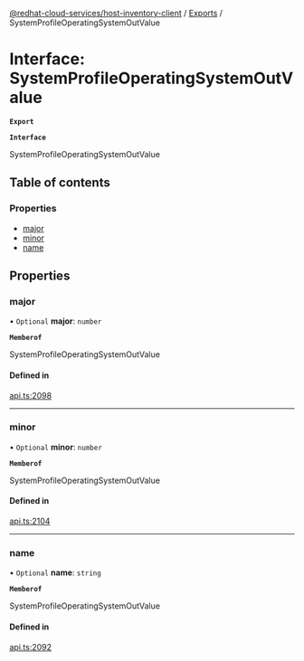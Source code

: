 [@redhat-cloud-services/host-inventory-client](../README.md) / [Exports](../modules.md) / SystemProfileOperatingSystemOutValue

# Interface: SystemProfileOperatingSystemOutValue

**`Export`**

**`Interface`**

SystemProfileOperatingSystemOutValue

## Table of contents

### Properties

- [major](SystemProfileOperatingSystemOutValue.md#major)
- [minor](SystemProfileOperatingSystemOutValue.md#minor)
- [name](SystemProfileOperatingSystemOutValue.md#name)

## Properties

### major

• `Optional` **major**: `number`

**`Memberof`**

SystemProfileOperatingSystemOutValue

#### Defined in

[api.ts:2098](https://github.com/RedHatInsights/javascript-clients/blob/master/packages/host-inventory/api.ts#L2098)

___

### minor

• `Optional` **minor**: `number`

**`Memberof`**

SystemProfileOperatingSystemOutValue

#### Defined in

[api.ts:2104](https://github.com/RedHatInsights/javascript-clients/blob/master/packages/host-inventory/api.ts#L2104)

___

### name

• `Optional` **name**: `string`

**`Memberof`**

SystemProfileOperatingSystemOutValue

#### Defined in

[api.ts:2092](https://github.com/RedHatInsights/javascript-clients/blob/master/packages/host-inventory/api.ts#L2092)
